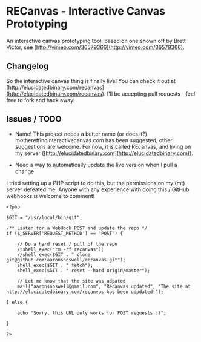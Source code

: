 # RECanvas - Interactive Canvas Prototyping

An interactive canvas prototyping tool, based on one shown off by Brett Victor, see [http://vimeo.com/36579366](http://vimeo.com/36579366).

## Changelog

So the interactive canvas thing is finally live! You can check it out at [http://elucidatedbinary.com/recanvas](http://elucidatedbinary.com/recanvas). I'll be accepting pull requests - feel free to fork and hack away!

## Issues / TODO

 * Name! This project needs a better name (or does it?) mothereffinginteractivecanvas.com has been suggested, other suggestions are welcome. For now, it is called REcanvas, and living on my server ([http://elucidatedbinary.com](http://elucidatedbinary.com)).

 * Need a way to automatically update the live version when I pull a change

I tried setting up a PHP script to do this, but the permissions on my (mt) server defeated me. Anyone with any experience with doing this / GitHub webhooks is welcome to comment!

	<?php

	$GIT = "/usr/local/bin/git";

	/** Listen for a WebHook POST and update the repo */
	if ($_SERVER['REQUEST_METHOD'] == 'POST') {
    
	    // Do a hard reset / pull of the repo
		//shell_exec("rm -rf recanvas");
		//shell_exec($GIT . " clone git@github.com:aaronsnoswell/recanvas.git");
	    shell_exec($GIT . " fetch");
	    shell_exec($GIT . " reset --hard origin/master");
    
	    // Let me know that the site was udpated
	    mail("aaronsnoswell@gmail.com", "Recanvas updated", "The site at http://elucidatedbinary.com/recanvas has been udpdated!");
 
	} else {
    
	    echo "Sorry, this URL only works for POST requests :)";
    
	}

	?>


